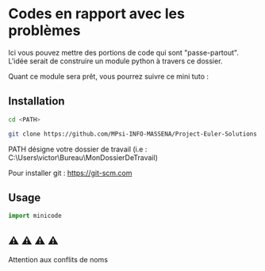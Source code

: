# Codes en rapport avec les problèmes

Ici vous pouvez mettre des portions de code qui sont "passe-partout".
L'idée serait de construire un module python à travers ce dossier.

Quant ce module sera prêt, vous pourrez suivre ce mini tuto :

## Installation 

```bash
cd <PATH>

git clone https://github.com/MPsi-INFO-MASSENA/Project-Euler-Solutions
```
PATH désigne votre dossier de travail (i.e : C:\Users\victor\Bureau\MonDossierDeTravail)

Pour installer git : https://git-scm.com

## Usage

```python
import minicode
```


## :warning: :warning: :warning: :warning:

Attention aux conflits de noms
